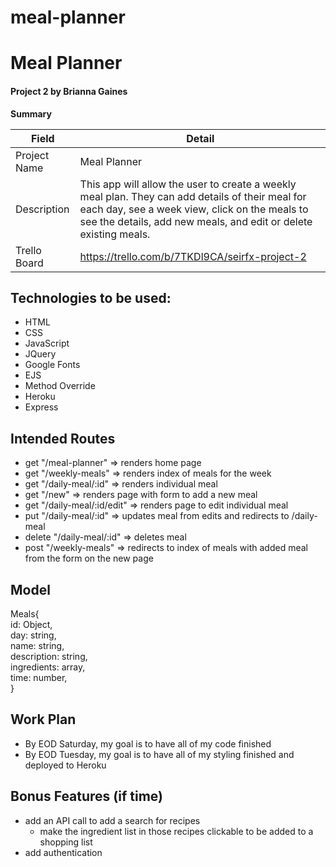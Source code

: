 # meal-planner

# Meal Planner

#### Project 2 by Brianna Gaines

**Summary**

| Field | Detail |
|-------|--------|
| Project Name | Meal Planner|
| Description | This app will allow the user to create a weekly meal plan. They can add details of their meal for each day, see a week view, click on the meals to see the details, add new meals, and edit or delete existing meals. |
| Trello Board | https://trello.com/b/7TKDl9CA/seirfx-project-2 |


## Technologies to be used:

- HTML
- CSS
- JavaScript
- JQuery
- Google Fonts
- EJS
- Method Override
- Heroku
- Express


## Intended Routes
- get "/meal-planner" => renders home page
- get "/weekly-meals" => renders index of meals for the week
- get "/daily-meal/:id" => renders individual meal
- get "/new" => renders page with form to add a new meal
- get "/daily-meal/:id/edit" => renders page to edit individual meal
- put "/daily-meal/:id" => updates meal from edits and redirects to /daily-meal
- delete "/daily-meal/:id" => deletes meal
- post "/weekly-meals" => redirects to index of meals with added meal from the form on the new page

## Model
Meals{  
    id: Object,  
    day: string,  
    name: string,  
    description: string,  
    ingredients: array,  
    time: number,  
}

## Work Plan
- By EOD Saturday, my goal is to have all of my code finished
- By EOD Tuesday, my goal is to have all of my styling finished and deployed to Heroku

## Bonus Features (if time)

- add an API call to add a search for recipes
    - make the ingredient list in those recipes clickable to be added to a shopping list
- add authentication
